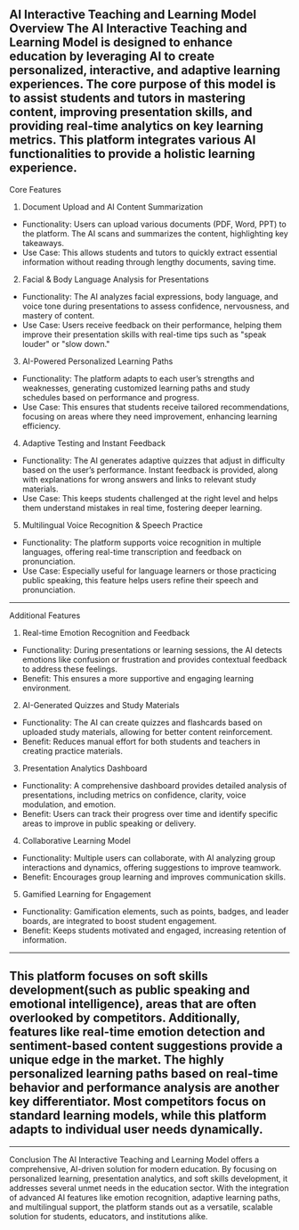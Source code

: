 AI Interactive Teaching and Learning Model
Overview
The AI Interactive Teaching and Learning Model is designed to enhance education by leveraging AI
to create personalized, interactive, and adaptive learning experiences. The core purpose of this
model is to assist students and tutors in mastering content, improving presentation skills, and
providing real-time analytics on key learning metrics. This platform integrates various AI
functionalities to provide a holistic learning experience.
---
Core Features
1. Document Upload and AI Content Summarization
- Functionality: Users can upload various documents (PDF, Word, PPT) to the platform. The AI
scans and summarizes the content, highlighting key takeaways.
- Use Case: This allows students and tutors to quickly extract essential information without
reading through lengthy documents, saving time.
2. Facial & Body Language Analysis for Presentations
- Functionality: The AI analyzes facial expressions, body language, and voice tone during
presentations to assess confidence, nervousness, and mastery of content.
- Use Case: Users receive feedback on their performance, helping them improve their presentation
skills with real-time tips such as "speak louder" or "slow down."
3. AI-Powered Personalized Learning Paths
- Functionality: The platform adapts to each user’s strengths and weaknesses, generating
customized learning paths and study schedules based on performance and progress.
- Use Case: This ensures that students receive tailored recommendations, focusing on areas where
they need improvement, enhancing learning efficiency.
4. Adaptive Testing and Instant Feedback
- Functionality: The AI generates adaptive quizzes that adjust in difficulty based on the user’s
performance. Instant feedback is provided, along with explanations for wrong answers and links to
relevant study materials.
- Use Case: This keeps students challenged at the right level and helps them understand mistakes
in real time, fostering deeper learning.
5. Multilingual Voice Recognition & Speech Practice
- Functionality: The platform supports voice recognition in multiple languages, offering real-time
transcription and feedback on pronunciation.
- Use Case: Especially useful for language learners or those practicing public speaking, this
feature helps users refine their speech and pronunciation.
---
Additional Features
1. Real-time Emotion Recognition and Feedback
- Functionality: During presentations or learning sessions, the AI detects emotions like confusion
or frustration and provides contextual feedback to address these feelings.
- Benefit: This ensures a more supportive and engaging learning environment.
2. AI-Generated Quizzes and Study Materials
- Functionality: The AI can create quizzes and flashcards based on uploaded study materials,
allowing for better content reinforcement.
- Benefit: Reduces manual effort for both students and teachers in creating practice materials.
3. Presentation Analytics Dashboard
- Functionality: A comprehensive dashboard provides detailed analysis of presentations, including
metrics on confidence, clarity, voice modulation, and emotion.
- Benefit: Users can track their progress over time and identify specific areas to improve in public
speaking or delivery.
4. Collaborative Learning Model
- Functionality: Multiple users can collaborate, with AI analyzing group interactions and
dynamics, offering suggestions to improve teamwork.
- Benefit: Encourages group learning and improves communication skills.
5. Gamified Learning for Engagement
- Functionality: Gamification elements, such as points, badges, and leader boards, are integrated
to boost student engagement.
- Benefit: Keeps students motivated and engaged, increasing retention of information.
---
This platform focuses on soft skills development(such as public speaking and emotional
intelligence), areas that are often overlooked by competitors. Additionally, features like real-time
emotion detection and sentiment-based content suggestions provide a unique edge in the market.
The highly personalized learning paths based on real-time behavior and performance analysis are
another key differentiator. Most competitors focus on standard learning models, while this platform
adapts to individual user needs dynamically.
---
---
Conclusion
The AI Interactive Teaching and Learning Model offers a comprehensive, AI-driven solution for
modern education. By focusing on personalized learning, presentation analytics, and soft skills
development, it addresses several unmet needs in the education sector. With the integration of
advanced AI features like emotion recognition, adaptive learning paths, and multilingual support,
the platform stands out as a versatile, scalable solution for students, educators, and institutions alike.

